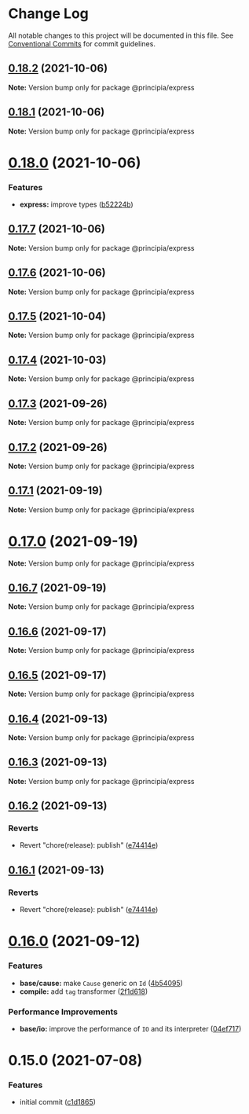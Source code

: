 # Change Log

All notable changes to this project will be documented in this file.
See [Conventional Commits](https://conventionalcommits.org) for commit guidelines.

## [0.18.2](https://github.com/0x706b/principia.ts/compare/@principia/express@0.18.1...@principia/express@0.18.2) (2021-10-06)

**Note:** Version bump only for package @principia/express





## [0.18.1](https://github.com/0x706b/principia.ts/compare/@principia/express@0.18.0...@principia/express@0.18.1) (2021-10-06)

**Note:** Version bump only for package @principia/express





# [0.18.0](https://github.com/0x706b/principia.ts/compare/@principia/express@0.17.7...@principia/express@0.18.0) (2021-10-06)


### Features

* **express:** improve types ([b52224b](https://github.com/0x706b/principia.ts/commit/b52224be09623392db79efa46008dac0e8a42621))





## [0.17.7](https://github.com/0x706b/principia.ts/compare/@principia/express@0.17.6...@principia/express@0.17.7) (2021-10-06)

**Note:** Version bump only for package @principia/express





## [0.17.6](https://github.com/0x706b/principia.ts/compare/@principia/express@0.17.5...@principia/express@0.17.6) (2021-10-06)

**Note:** Version bump only for package @principia/express





## [0.17.5](https://github.com/0x706b/principia.ts/compare/@principia/express@0.17.4...@principia/express@0.17.5) (2021-10-04)

**Note:** Version bump only for package @principia/express





## [0.17.4](https://github.com/0x706b/principia.ts/compare/@principia/express@0.17.3...@principia/express@0.17.4) (2021-10-03)

**Note:** Version bump only for package @principia/express





## [0.17.3](https://github.com/0x706b/principia.ts/compare/@principia/express@0.17.2...@principia/express@0.17.3) (2021-09-26)

**Note:** Version bump only for package @principia/express





## [0.17.2](https://github.com/0x706b/principia.ts/compare/@principia/express@0.17.1...@principia/express@0.17.2) (2021-09-26)

**Note:** Version bump only for package @principia/express





## [0.17.1](https://github.com/0x706b/principia.ts/compare/@principia/express@0.17.0...@principia/express@0.17.1) (2021-09-19)

**Note:** Version bump only for package @principia/express





# [0.17.0](https://github.com/0x706b/principia.ts/compare/@principia/express@0.16.7...@principia/express@0.17.0) (2021-09-19)

**Note:** Version bump only for package @principia/express





## [0.16.7](https://github.com/0x706b/principia.ts/compare/@principia/express@0.16.6...@principia/express@0.16.7) (2021-09-19)

**Note:** Version bump only for package @principia/express





## [0.16.6](https://github.com/0x706b/principia.ts/compare/@principia/express@0.16.5...@principia/express@0.16.6) (2021-09-17)

**Note:** Version bump only for package @principia/express





## [0.16.5](https://github.com/0x706b/principia.ts/compare/@principia/express@0.16.4...@principia/express@0.16.5) (2021-09-17)

**Note:** Version bump only for package @principia/express





## [0.16.4](https://github.com/0x706b/principia.ts/compare/@principia/express@0.16.3...@principia/express@0.16.4) (2021-09-13)

**Note:** Version bump only for package @principia/express





## [0.16.3](https://github.com/0x706b/principia.ts/compare/@principia/express@0.16.2...@principia/express@0.16.3) (2021-09-13)

**Note:** Version bump only for package @principia/express





## [0.16.2](https://github.com/0x706b/principia.ts/compare/@principia/express@0.16.1...@principia/express@0.16.2) (2021-09-13)


### Reverts

* Revert "chore(release): publish" ([e74414e](https://github.com/0x706b/principia.ts/commit/e74414effa51392092770ecd542b55608dbb1201))





## [0.16.1](https://github.com/0x706b/principia.ts/compare/@principia/express@0.16.1...@principia/express@0.16.1) (2021-09-13)


### Reverts

* Revert "chore(release): publish" ([e74414e](https://github.com/0x706b/principia.ts/commit/e74414effa51392092770ecd542b55608dbb1201))





# [0.16.0](https://github.com/0x706b/principia.ts/compare/@principia/express@0.15.0...@principia/express@0.16.0) (2021-09-12)


### Features

* **base/cause:** make `Cause` generic on `Id` ([4b54095](https://github.com/0x706b/principia.ts/commit/4b5409595ffb7554c64a2982124258f44f4104e2))
* **compile:** add `tag` transformer ([2f1d618](https://github.com/0x706b/principia.ts/commit/2f1d6186a69804b169d7dc2eb96346d612fd3582))


### Performance Improvements

* **base/io:** improve the performance of `IO` and its interpreter ([04ef717](https://github.com/0x706b/principia.ts/commit/04ef717d293ba83cce4d49c21e6abd0848a81c75))





# 0.15.0 (2021-07-08)


### Features

* initial commit ([c1d1865](https://github.com/0x706b/principia.ts/commit/c1d1865d93b8c7762c4cdfa912360f467c0bae02))
